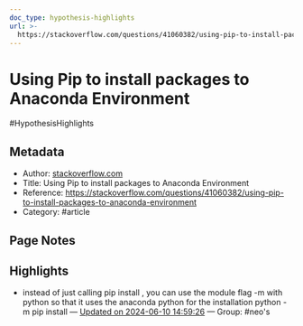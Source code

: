 ```yaml
---
doc_type: hypothesis-highlights
url: >-
  https://stackoverflow.com/questions/41060382/using-pip-to-install-packages-to-anaconda-environment
---
```


# Using Pip to install packages to Anaconda Environment

#HypothesisHighlights

## Metadata
- Author: [stackoverflow.com]()
- Title: Using Pip to install packages to Anaconda Environment
- Reference: https://stackoverflow.com/questions/41060382/using-pip-to-install-packages-to-anaconda-environment
- Category: #article

## Page Notes
## Highlights
- instead of just calling pip install <package>, you can use the module flag -m with python so that it uses the anaconda python for the installation python -m pip install <package> — [Updated on 2024-06-10 14:59:26](https://hyp.is/jyFN_CdbEe-dwevaHbfkLQ/stackoverflow.com/questions/41060382/using-pip-to-install-packages-to-anaconda-environment) — Group: #neo's



